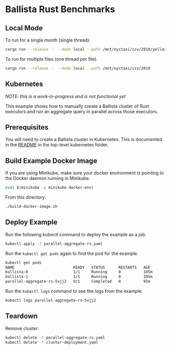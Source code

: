 # Ballista Rust Benchmarks

## Local Mode

To run for a single month (single thread).

```bash
cargo run --release -- --mode local --path /mnt/nyctaxi/csv/2019/yellow_tripdata_2019-01.csv
```

To run for multiple files (one thread per file).
```bash
cargo run --release -- --mode local --path /mnt/nyctaxi/csv/2019
```

## Kubernetes

*NOTE: this is a work-in-progress and is not functional yet*

This example shows how to manually create a Ballista cluster of Rust executors and run an aggregate query in parallel across those executors.

## Prerequisites

You will need to create a Ballista cluster in Kubernetes. This is documented in the [README](../../../kubernetes/README.md) in the top-level kubernetes folder. 

## Build Example Docker Image

If you are using Minikube, make sure your docker environment is pointing to the Docker daemon running in Minikube.

```bash
eval $(minikube -p minikube docker-env)
```

From this directory.

```bash
./build-docker-image.sh
```

## Deploy Example

Run the following kubectl command to deploy the example as a job.

```bash
kubectl apply -f parallel-aggregate-rs.yaml
```

Run the `kubectl get pods` again to find the pod for the example.

```bash
kubectl get pods
NAME                          READY   STATUS      RESTARTS   AGE
ballista-0                    1/1     Running     0          105m
ballista-1                    1/1     Running     0          105m
parallel-aggregate-rs-5vjj2   0/1     Completed   0          95m
```

Run the `kubectl logs` command to see the logs from the example.

```bash
kubectl logs parallel-aggregate-rs-5vjj2
```

## Teardown

Remove cluster:

```bash
kubectl delete -f parallel-aggregate-rs.yaml
kubectl delete -f cluster-deployment.yaml
```